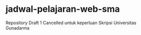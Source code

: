 # jadwal-pelajaran-web-sma
 Repository Draft 1 Cancelled untuk keperluan Skripsi Universitas Gunadarma
